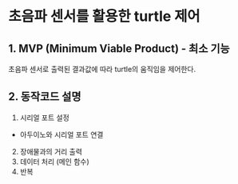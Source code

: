 # 초음파 센서를 활용한 turtle 제어

## 1. MVP (Minimum Viable Product) - 최소 기능

초음파 센서로 출력된 결과값에 따라 turtle의 움직임을 제어한다.

## 2. 동작코드 설명

1. 시리얼 포트 설정
 - 아두이노와 시리얼 포트 연결
2. 장애물과의 거리 출력
3. 데이터 처리 (메인 함수)
4. 반복